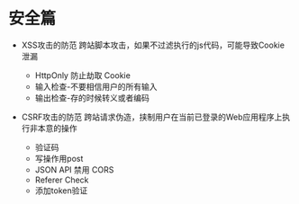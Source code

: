 # 安全篇

+ XSS攻击的防范
  跨站脚本攻击，如果不过滤执行的js代码，可能导致Cookie泄漏
  + HttpOnly 防止劫取 Cookie
  + 输入检查-不要相信用户的所有输入
  + 输出检查-存的时候转义或者编码

+ CSRF攻击的防范
  跨站请求伪造，挟制用户在当前已登录的Web应用程序上执行非本意的操作
  + 验证码
  + 写操作用post
  + JSON API 禁用 CORS
  + Referer Check
  + 添加token验证
